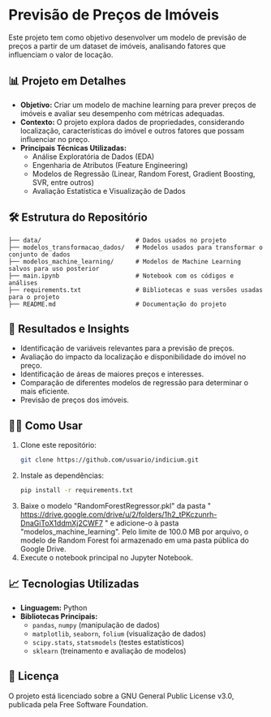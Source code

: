 # Previsão de Preços de Imóveis

Este projeto tem como objetivo desenvolver um modelo de previsão de preços a partir de um dataset de imóveis, analisando fatores que influenciam o valor de locação.

## 📊 Projeto em Detalhes

- **Objetivo:** Criar um modelo de machine learning para prever preços de imóveis e avaliar seu desempenho com métricas adequadas.
- **Contexto:** O projeto explora dados de propriedades, considerando localização, características do imóvel e outros fatores que possam influenciar no preço.
- **Principais Técnicas Utilizadas:**  
  - Análise Exploratória de Dados (EDA)
  - Engenharia de Atributos (Feature Engineering)
  - Modelos de Regressão (Linear, Random Forest, Gradient Boosting, SVR, entre outros)
  - Avaliação Estatística e Visualização de Dados
    
## 🛠️ Estrutura do Repositório

```
├── data/                          # Dados usados no projeto
├── modelos_transformacao_dados/   # Modelos usados para transformar o conjunto de dados
├── modelos_machine_learning/      # Modelos de Machine Learning salvos para uso posterior
├── main.ipynb                     # Notebook com os códigos e análises
├── requirements.txt               # Bibliotecas e suas versões usadas para o projeto
├── README.md                      # Documentação do projeto
```

## 🚀 Resultados e Insights

- Identificação de variáveis relevantes para a previsão de preços.
- Avaliação do impacto da localização e disponibilidade do imóvel no preço.
- Identificação de áreas de maiores preços e interesses.
- Comparação de diferentes modelos de regressão para determinar o mais eficiente.
- Previsão de preços dos imóveis.

## 🤷‍♂️ Como Usar

1. Clone este repositório:  
   ```bash
   git clone https://github.com/usuario/indicium.git
   ```
2. Instale as dependências:  
   ```bash
   pip install -r requirements.txt
   ```
3. Baixe o modelo "RandomForestRegressor.pkl" da pasta " https://drive.google.com/drive/u/2/folders/1h2_tPKczunrh-DnaGiToX1ddmXj2CWF7 " e adicione-o à pasta "modelos_machine_learning". Pelo limite de 100.0 MB por arquivo, o modelo de Random Forest foi armazenado em uma pasta pública do Google Drive.
4. Execute o notebook principal no Jupyter Notebook.

## 📈 Tecnologias Utilizadas

- **Linguagem:** Python  
- **Bibliotecas Principais:**  
  - `pandas`, `numpy` (manipulação de dados)  
  - `matplotlib`, `seaborn`, `folium` (visualização de dados)  
  - `scipy.stats`, `statsmodels` (testes estatísticos)  
  - `sklearn` (treinamento e avaliação de modelos)

## 📄 Licença

O projeto está licenciado sobre a GNU General Public License v3.0, publicada pela Free Software Foundation.

